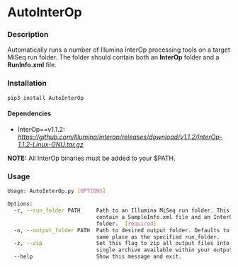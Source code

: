 # AutoInterOp

### Description
Automatically runs a number of Illumina InterOp processing tools on a
target MiSeq run folder. The folder should contain both an **InterOp** folder
and a **RunInfo.xml** file.

### Installation
```pip3 install AutoInterOp```

#### Dependencies
- InterOp==v1.1.2: _https://github.com/Illumina/interop/releases/download/v1.1.2/InterOp-1.1.2-Linux-GNU.tar.gz_

**NOTE:** All InterOp binaries must be added to your $PATH.

### Usage
```bash
Usage: AutoInterOp.py [OPTIONS]

Options:
  -r, --run_folder PATH     Path to an Illumina MiSeq run folder. This should
                            contain a SampleInfo.xml file and an InterOp
                            folder.  [required]
  -o, --output_folder PATH  Path to desired output folder. Defaults to the
                            same place as the specified run_folder.
  -z, --zip                 Set this flag to zip all output files into a
                            single archive available within your output folder.
  --help                    Show this message and exit.
  ```